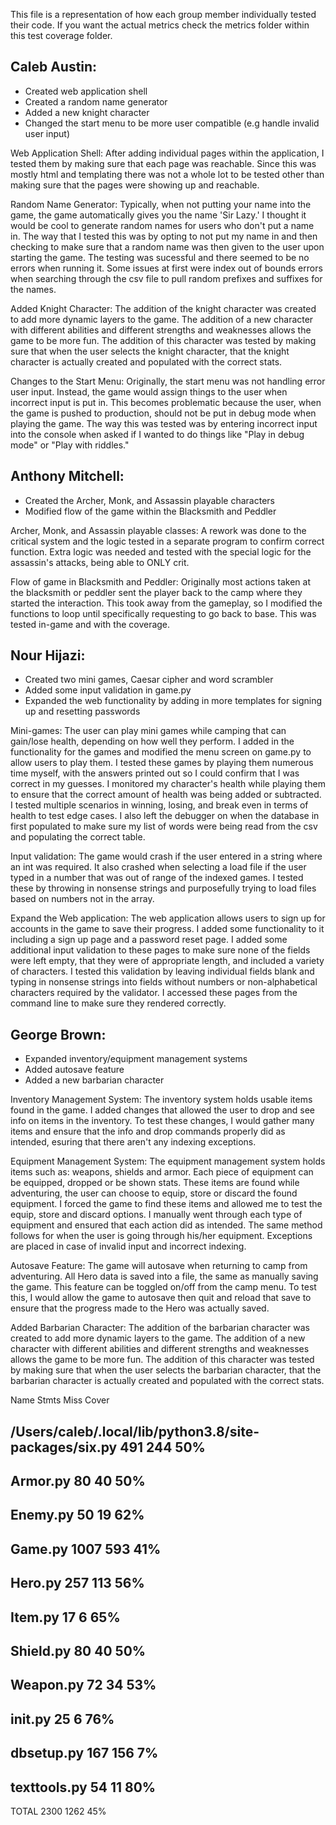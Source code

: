 This file is a representation of how each group member individually tested their code. If you want the actual metrics check the metrics folder within this test coverage folder.

Caleb Austin:
  -
  - Created web application shell
  - Created a random name generator
  - Added a new knight character
  - Changed the start menu to be more user compatible (e.g handle invalid user input)
  
Web Application Shell:
After adding individual pages within the application, I tested them by making sure that each page was reachable. Since this was mostly html and templating there was not a whole lot to be tested other than making sure that the pages were showing up and reachable. 

Random Name Generator: 
Typically, when not putting your name into the game, the game automatically gives you the name 'Sir Lazy.' I thought it would be cool to generate random names for users who don't put a name in. The way that I tested this was by opting to not put my name in and then checking to make sure that a random name was then given to the user upon starting the game. The testing was sucessful and there seemed to be no errors when running it. Some issues at first were index out of bounds errors when searching through the csv file to pull random prefixes and suffixes for the names. 

Added Knight Character:
The addition of the knight character was created to add more dynamic layers to the game. The addition of a new character with different abilities and different strengths and weaknesses allows the game to be more fun. The addition of this character was tested by making sure that when the user selects the knight character, that the knight character is actually created and populated with the correct stats. 

Changes to the Start Menu:
Originally, the start menu was not handling error user input. Instead, the game would assign things to the user when incorrect input is put in. This becomes problematic because the user, when the game is pushed to production, should not be put in debug mode when playing the game. The way this was tested was by entering incorrect input into the console when asked if I wanted to do things like "Play in debug mode" or "Play with riddles." 

Anthony Mitchell:
  -
  - Created the Archer, Monk, and Assassin playable characters
  - Modified flow of the game within the Blacksmith and Peddler
  
Archer, Monk, and Assassin playable classes:
A rework was done to the critical system and the logic tested in a separate program to confirm correct function. Extra logic was needed and tested with the special logic for the assassin's attacks, being able to ONLY crit.

Flow of game in Blacksmith and Peddler:
Originally most actions taken at the blacksmith or peddler sent the player back to the camp where they started the interaction. This took away from the gameplay, so I modified the functions to loop until specifically requesting to go back to base. This was tested in-game and with the coverage.
  
Nour Hijazi:
  -
  - Created two mini games, Caesar cipher and word scrambler 
  - Added some input validation in game.py
  - Expanded the web functionality by adding in more templates for signing up and resetting passwords

Mini-games:
The user can play mini games while camping that can gain/lose health, depending on how well they perform. I added in the functionality for the games and modified the menu screen on game.py to allow users to play them.
I tested these games by playing them numerous time myself, with the answers printed out so I could confirm that I was correct in my guesses. I monitored my character's health while playing them to ensure that the correct amount of health was being added or subtracted. I tested multiple scenarios in winning, losing, and break even in terms of health to test edge cases. I also left the debugger on when the database in first populated to make sure my list of words were being read from the csv and populating the correct table.

Input validation:
The game would crash if the user entered in a string where an int was required. It also crashed when selecting a load file if the user typed in a number that was out of range of the indexed games. I tested these by throwing in nonsense strings and purposefully trying to load files based on numbers not in the array.

Expand the Web application:
The web application allows users to sign up for accounts in the game to save their progress. I added some functionality to it including a sign up page and a password reset page. I added some additional input validation to these pages to make sure none of the fields were left empty, that they were of appropriate length, and included a variety of characters. I tested this validation by leaving individual fields blank and typing in nonsense strings into fields without numbers or non-alphabetical characters required by the validator. I accessed these pages from the command line to make sure they rendered correctly.
  
George Brown:
  -
  - Expanded inventory/equipment management systems
  - Added autosave feature
  - Added a new barbarian character

Inventory Management System:
The inventory system holds usable items found in the game. I added changes that allowed the user to drop and see info on items in the inventory.
To test these changes, I would gather many items and ensure that the info and drop commands properly did as intended, esuring that there aren't any 
indexing exceptions.

Equipment Management System:
The equipment management system holds items such as: weapons, shields and armor. Each piece of equipment can be equipped, dropped or be shown stats.
These items are found while adventuring, the user can choose to equip, store or discard the found equipment.
I forced the game to find these items and allowed me to test the equip, store and discard options. I manually went through each type of equipment and 
ensured that each action did as intended. The same method follows for when the user is going through his/her equipment. Exceptions are placed in case of 
invalid input and incorrect indexing.

Autosave Feature:
The game will autosave when returning to camp from adventuring. All Hero data is saved into a file, the same as manually saving the game. 
This feature can be toggled on/off from the camp menu. To test this, I would allow the game to autosave then quit and reload that save to ensure that
the progress made to the Hero was actually saved.

Added Barbarian Character:
The addition of the barbarian character was created to add more dynamic layers to the game. The addition of a new character with different abilities and different strengths and weaknesses allows the game to be more fun. The addition of this character was tested by making sure that when the user selects the barbarian character, that the barbarian character is actually created and populated with the correct stats. 

Name                                                     Stmts   Miss  Cover

/Users/caleb/.local/lib/python3.8/site-packages/six.py     491    244    50%
  -
Armor.py                                                    80     40    50%
  -
Enemy.py                                                    50     19    62%
  -
Game.py                                                   1007    593    41%
  -
Hero.py                                                    257    113    56%
  -
Item.py                                                     17      6    65%
  -
Shield.py                                                   80     40    50%
  -
Weapon.py                                                   72     34    53%
  -
__init__.py                                                 25      6    76%
  -
dbsetup.py                                                 167    156     7%
  -
texttools.py                                                54     11    80%
  -

TOTAL                                                     2300   1262    45%
